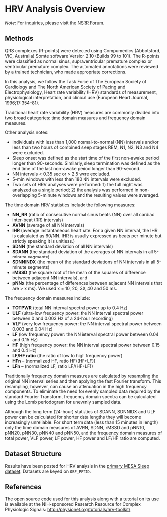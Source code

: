 # HRV Analysis Overview

*Note:* For inquiries, please visit the [NSRR Forum](https://sleepdata.org/forum).

## Methods

QRS complexes (R-points) were detected using Compumedics (Abbotsford, VIC, Australia) Somte software Version 2.10 (Builds 99 to 101). The R-points were classified as normal sinus, supraventricular premature complex or ventricular premature complex. The automated annotations were reviewed by a trained technician, who made appropriate corrections.

In this analysis, we follow the Task Force of The European Society of Cardiology and The North American Society of Pacing and Electrophysiology, Heart rate variability (HRV) standards of measurement, physiological interpretation, and clinical use (European Heart Journal, 1996;17:354–81).

Traditional heart rate variability (HRV) measures are commonly divided into two broad categories: time domain measures and frequency domain measures.

Other analysis notes:

- Individuals with less than 1,000 normal-to-normal (NN) intervals and/or less than two hours of combined sleep stages REM, N1, N2, N3 and N4 were excluded.
- Sleep onset was defined as the start time of the first non-awake period longer than 90-seconds. Similarly, sleep termination was defined as the end time of the last non-awake period longer than 90-second.
- NN intervals < 0.35 sec or > 2.5 were excluded.
- 5-min windows with less than 180 NN intervals were excluded.
- Two sets of HRV analyses were performed: 1) the full night was analyzed as a single period; 2) the analysis was performed in non-overlapping 5-minute windows and the resulting values were averaged.

The time domain HRV statistics include the following measures:

- **NN_RR** (ratio of consecutive normal sinus beats (NN) over all cardiac inter-beat (RR) intervals)
- **AVNN** (average of all NN intervals)
- **IHR** (average instantaneous heart rate. For a given NN interval, the IHR is calculated as 60/NN. IHR is usually expressed as beats per minute but strictly speaking it is unitless.)
- **SDNN** (the standard deviation of all NN intervals)
- **SDANN** (the standard deviation of the averages of NN intervals in all 5-minute segments)
- **SDNNINDX** (the mean of the standard deviations of NN intervals in all 5-minute segments)
- **rMSSD** (the square root of the mean of the squares of difference between adjacent NN intervals), and
- **pNNx** (the percentage of differences between adjacent NN intervals that are > x ms). We used x = 10, 20, 30, 40 and 50 ms.

The frequency domain measures include:

- **TOTPWR** (total NN interval spectral power up to 0.4 Hz)
- **ULF** (ultra-low frequency power: the NN interval spectral power between 0 and 0.003 Hz of a 24-hour recording)
- **VLF** (very low frequency power: the NN interval spectral power between 0.003 and 0.04 Hz)
- **LF** (low frequency power: the NN interval spectral power between 0.04 and 0.15 Hz)
- **HF** (high frequency power: the NN interval spectral power between 0.15 and 0.4 Hz)
- **LF/HF ratio** (the ratio of low to high frequency power)
- **HFn** – (normalized HF, ratio HF/(HF+LF))
- **LFn** – (normalized LF, ratio LF/(HF+LF))

Traditionally frequency domain measures are calculated by resampling the original NN interval series and then applying the fast Fourier transform. This resampling, however, can cause an attenuation in the high frequency components. To eliminate the need for evenly sampled data required by the standard Fourier Transform, frequency domain spectra can be calculated using the Lomb periodogram for unevenly sampled data.

Although the long term (24-hour) statistics of SDANN, SDNNIDX and ULF power can be calculated for shorter data lengths they will become increasingly unreliable. For short term data (less than 15 minutes in length) only the time domain measures of AVNN, SDNN, rMSSD and pNN10, pNN20, pNN30, pNN40 and pNN50,  and the frequency domain measures of total power, VLF power, LF power, HF power and LF/HF ratio are computed.

## Dataset Structure

Results have been posted for HRV analysis in the [primary MESA Sleep dataset](:files_path:/datasets/hrv-analysis). Datasets are keyed on `OBF_PPTID`.

## References

The open source code used for this analysis along with a tutorial on its use is available at the NIH-sponsored Research Resource for Complex Physiologic Signals: http://physionet.org/tutorials/hrv-toolkit/
